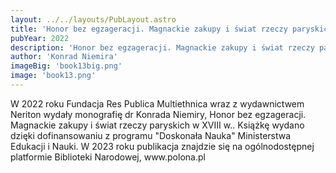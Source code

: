 ```yaml
---
layout: ../../layouts/PubLayout.astro
title: 'Honor bez egzageracji. Magnackie zakupy i świat rzeczy paryskich w XVIII w.'
pubYear: 2022
description: 'Honor bez egzageracji. Magnackie zakupy i świat rzeczy paryskich w XVIII w. Konrada Niemira. Warszawa 2022.'
author: 'Konrad Niemira'
imageBig: 'book13big.png'
image: 'book13.png'
---
```

<p>W 2022 roku Fundacja Res Publica Multiethnica wraz z wydawnictwem Neriton wydały monografię dr Konrada Niemiry, Honor bez egzageracji. Magnackie zakupy i świat rzeczy paryskich w XVIII w..
Książkę wydano dzięki dofinansowaniu z programu "Doskonała Nauka" Ministerstwa Edukacji i Nauki.
W 2023 roku publikacja znajdzie się na ogólnodostępnej platformie Biblioteki Narodowej, www.polona.pl</p>